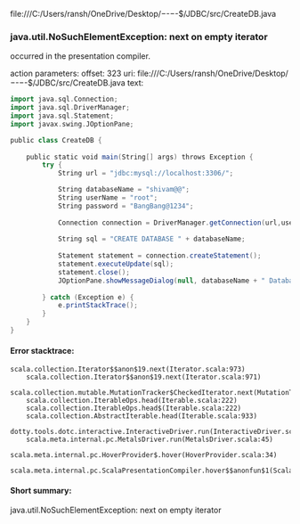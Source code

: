 file:///C:/Users/ransh/OneDrive/Desktop/$-$-$-$-$/JDBC/src/CreateDB.java
### java.util.NoSuchElementException: next on empty iterator

occurred in the presentation compiler.

action parameters:
offset: 323
uri: file:///C:/Users/ransh/OneDrive/Desktop/$-$-$-$-$/JDBC/src/CreateDB.java
text:
```scala
import java.sql.Connection;
import java.sql.DriverManager;
import java.sql.Statement;
import javax.swing.JOptionPane;

public class CreateDB {
    
    public static void main(String[] args) throws Exception {
        try {
            String url = "jdbc:mysql://localhost:3306/";

            String databaseName = "shivam@@";
            String userName = "root";
            String password = "BangBang@1234";
    
            Connection connection = DriverManager.getConnection(url,userName, password);
    
            String sql = "CREATE DATABASE " + databaseName;
    
            Statement statement = connection.createStatement();
            statement.executeUpdate(sql);
            statement.close();
            JOptionPane.showMessageDialog(null, databaseName + " Database has been created successfully", "System Message", JOptionPane.INFORMATION_MESSAGE);
    
        } catch (Exception e) {
            e.printStackTrace();
        }
    }
}
```



#### Error stacktrace:

```
scala.collection.Iterator$$anon$19.next(Iterator.scala:973)
	scala.collection.Iterator$$anon$19.next(Iterator.scala:971)
	scala.collection.mutable.MutationTracker$CheckedIterator.next(MutationTracker.scala:76)
	scala.collection.IterableOps.head(Iterable.scala:222)
	scala.collection.IterableOps.head$(Iterable.scala:222)
	scala.collection.AbstractIterable.head(Iterable.scala:933)
	dotty.tools.dotc.interactive.InteractiveDriver.run(InteractiveDriver.scala:168)
	scala.meta.internal.pc.MetalsDriver.run(MetalsDriver.scala:45)
	scala.meta.internal.pc.HoverProvider$.hover(HoverProvider.scala:34)
	scala.meta.internal.pc.ScalaPresentationCompiler.hover$$anonfun$1(ScalaPresentationCompiler.scala:329)
```
#### Short summary: 

java.util.NoSuchElementException: next on empty iterator